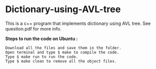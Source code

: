 # Dictionary-using-AVL-tree
This is a c++ program that implements dictionary using AVL tree. See question.pdf for more info.

**Steps to run the code on Ubuntu :**
```
Download all the files and save them in the folder.
Open terminal and type $ make to compile the code.
Type $ make run to run the code.
Type $ make clean to remove all the object files.
```
